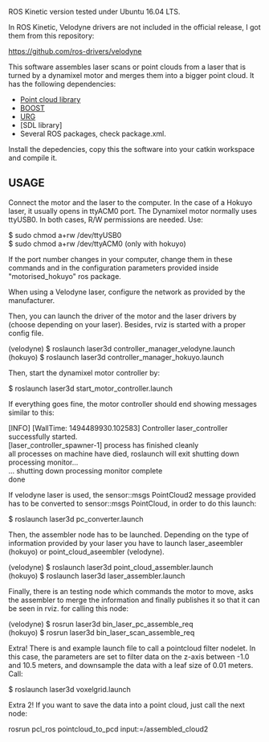 ROS Kinetic version tested under Ubuntu 16.04 LTS.

In ROS Kinetic, Velodyne drivers are not included in the official release, I got them from this repository: 

https://github.com/ros-drivers/velodyne

This software assembles laser scans or point clouds from a laser that is turned by a dynamixel motor and merges them into a bigger point cloud. It has the following dependencies:
- [Point cloud library](http://pointclouds.org/)
- [BOOST](http://www.boost.org/)
- [URG](http://www.hokuyo-aut.jp/) 
- [SDL library] 
- Several ROS packages, check package.xml.

Install the depedencies, copy this the software into your catkin workspace and compile it.  

## USAGE

Connect the motor and the laser to the computer. In the case of a Hokuyo laser, it usually opens in ttyACM0 port. The Dynamixel motor normally uses ttyUSB0. In both cases, R/W permissions are needed. Use:

$ sudo chmod a+rw /dev/ttyUSB0  
$ sudo chmod a+rw /dev/ttyACM0      (only with hokuyo)

If the port number changes in your computer, change them in these commands and in the configuration parameters provided inside "motorised_hokuyo" ros package. 

When using a Velodyne laser, configure the network as provided by the manufacturer. 

Then, you can launch the driver of the motor and the laser drivers by (choose depending on your laser). Besides, rviz is started with a proper config file.

(velodyne) $ roslaunch laser3d controller\_manager\_velodyne.launch  
(hokuyo)   $ roslaunch laser3d controller\_manager\_hokuyo.launch  

Then, start the dynamixel motor controller by:

$ roslaunch laser3d start\_motor\_controller.launch 

If everything goes fine, the motor controller should end showing messages similar to this:

[INFO] [WallTime: 1494489930.102583] Controller laser_controller successfully started.  
[laser_controller_spawner-1] process has finished cleanly  
all processes on machine have died, roslaunch will exit shutting down processing monitor...  
... shutting down processing monitor complete  
done

If velodyne laser is used, the sensor::msgs PointCloud2 message provided has to be converted to sensor::msgs PointCloud, in order to do this launch:

$ roslaunch laser3d pc_converter.launch

Then, the assembler node has to be launched. Depending on the type of information provided by your laser you have to launch laser\_aseembler (hokuyo) or point\_cloud\_aseembler (velodyne).
 
(velodyne) $ roslaunch laser3d point\_cloud\_assembler.launch  
(hokuyo)   $ roslaunch laser3d laser\_assembler.launch  

Finally, there is an testing node which commands the motor to move, asks the assembler to merge the information and finally publishes it so that it can be seen in rviz. for calling this node:

(velodyne) $ rosrun laser3d bin\_laser\_pc\_assemble\_req  
(hokuyo)   $ rosrun laser3d bin\_laser\_scan\_assemble\_req  

Extra! There is and example launch file to call a pointcloud filter nodelet. In this case, the parameters are set to filter data on the z-axis between -1.0 and 10.5 meters, and downsample the data with a leaf size of 0.01 meters. Call:

$ roslaunch laser3d voxelgrid.launch

Extra 2! If you want to save the data into a point cloud, just call the next node:  

rosrun pcl\_ros pointcloud\_to\_pcd input:=/assembled\_cloud2

